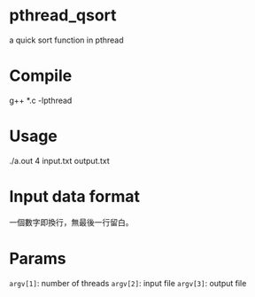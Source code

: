 pthread_qsort
=============

a quick sort function in pthread

# Compile 
  g++ *.c -lpthread

# Usage
  ./a.out 4 input.txt output.txt

# Input data format
一個數字即換行，無最後一行留白。

# Params
`argv[1]`: number of threads 
`argv[2]`: input file 
`argv[3]`: output file 
